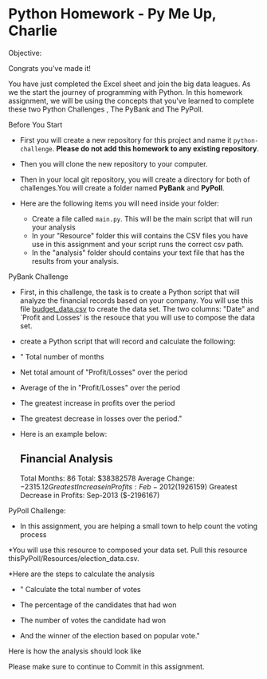 # Python Homework - Py Me Up, Charlie

Objective:

Congrats you've made it!

You have just completed the Excel sheet and join the big data leagues. As we the start the journey of programming with Python. In this homework assignment, we will be using the concepts that you've learned to complete these two Python Challenges , The PyBank and The PyPoll.

Before You Start

* First you will create a new repository for this project and name it `python-challenge`. **Please do not add this homework to any existing repository**.

* Then you will clone the new repository to your computer.

* Then in your local git repository, you will create a directory for both of challenges.You will create a folder named  **PyBank** and **PyPoll**.

* Here are the following items you will need inside your folder:

  * Create a file called `main.py`. This will be the main script that will run your analysis
  * In your "Resource" folder this will contains the CSV files you have use in this assignment and your script runs the correct csv path.
  * In the "analysis" folder should contains your text file that has the results from your analysis.

 
 
 PyBank Challenge 

* First, in this challenge, the task is to create a Python script that will analyze the financial records based on your company. You will use this file [budget_data.csv](PyBank/Resources/budget_data.csv) to create the data set. The two columns: "Date" and `Profit and Losses' is the resouce that you will use to compose the data set.

* create a Python script that will record and calculate the following:

* " Total number of months

* Net total amount of "Profit/Losses" over the  period

* Average of the in "Profit/Losses" over the period

* The greatest increase in profits over the period

* The greatest decrease in losses over the period."

* Here is an example below:
  
 
  Financial Analysis
  ----------------------------
  Total Months: 86
  Total: $38382578
  Average  Change: $-2315.12
  Greatest Increase in Profits: Feb-2012 ($1926159)
  Greatest Decrease in Profits: Sep-2013 ($-2196167)
  

PyPoll Challenge:

* In this assignment, you are helping a small town to help count the voting process

*You will use this resource to composed your data set. Pull this resource thisPyPoll/Resources/election_data.csv. 

*Here are the steps to calculate the analysis
 
      
  * " Calculate the total number of votes

  * The percentage of the candidates that had won

  * The number of votes the candidate had won

  * And the winner of the election based on popular vote."

Here is how the analysis should look like


  
 

Please make sure to continue to Commit in this assignment.


